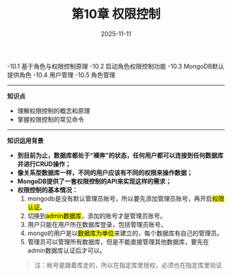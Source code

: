 ﻿---
# Page title
title: 第10章 权限控制

# Title for the menu link if you wish to use a shorter link title, otherwise remove this option.
linktitle: 第10章 权限控制

# Page summary for search engines.
summary: Blah, blah, blah...

# Date page published
date: 2025-11-11

# Book page type (do not modify).
type: book

# Position of this page in the menu. Remove this option to sort alphabetically.
weight: 6
---

-10.1 基于角色与权限控制原理
-10.2 启动角色权限控制功能
-10.3 MongoDB默认提供角色
-10.4 用户管理
-10.5 角色管理

---
**知识点**
- 理解权限控制的概念和原理
- 掌握权限控制的常见命令

---
**知识运用背景**
- **到目前为止，数据库都处于“裸奔”的状态，任何用户都可以连接到任何数据库并进行CRUD操作；**
- **像关系型数据库一样，不同的用户应该有不同的权限来操作数据；**
- **MongoDB提供了一套权限控制的API来实现这样的需求；**
- **权限控制的基本情况：**
  1. mongodb是没有默认管理员账号，所以要先添加管理员账号，再开启<mark>权限认证</mark>。
  2. 切换到<mark>admin数据库</mark>，添加的账号才是管理员账号。
  3. 用户只能在用户所在数据库登录，包括管理员账号。
  4. mongo的用户是以<mark>数据库为单位</mark>来建立的，每个数据库有自己的管理员。
  5. 管理员可以管理所有数据库，但是不能直接管理其他数据库，要先在admin数据库认证后才可以。
  >注：帐号是跟着库走的，所以在指定库里授权，必须也在指定库里验证



